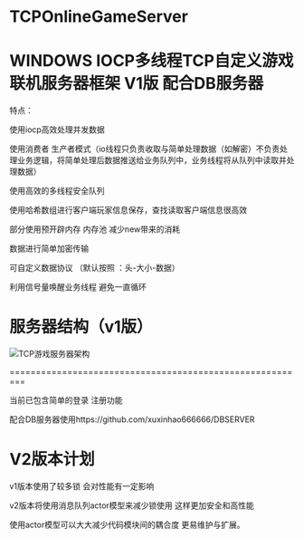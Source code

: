 # TCPOnlineGameServer
WINDOWS IOCP多线程TCP自定义游戏联机服务器框架 V1版 配合DB服务器 
===========================================================================

特点：

使用iocp高效处理并发数据

使用消费者 生产者模式（io线程只负责收取与简单处理数据（如解密）不负责处理业务逻辑，将简单处理后数据推送给业务队列中，业务线程将从队列中读取并处理数据）

使用高效的多线程安全队列

使用哈希数组进行客户端玩家信息保存，查找读取客户端信息很高效

部分使用预开辟内存 内存池 减少new带来的消耗

数据进行简单加密传输

可自定义数据协议   （默认按照 ：头-大小-数据）

利用信号量唤醒业务线程 避免一直循环



服务器结构（v1版）
========================================================

![TCP游戏服务器架构](https://user-images.githubusercontent.com/60800578/135739241-7277575f-26ab-4210-9521-9185c0da1b95.png)

=========================================================

当前已包含简单的登录 注册功能

配合DB服务器使用https://github.com/xuxinhao666666/DBSERVER

V2版本计划
=========================================================
v1版本使用了较多锁 会对性能有一定影响

v2版本将使用消息队列actor模型来减少锁使用 这样更加安全和高性能

使用actor模型可以大大减少代码模块间的耦合度 更易维护与扩展。



